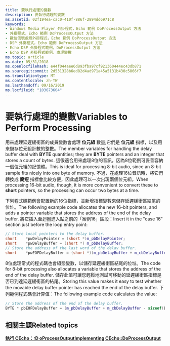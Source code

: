 ```yaml
---
title: 要執行處理的變數
description: 要執行處理的變數
ms.assetid: 02f194ea-cac0-410f-886f-2894dd6971c8
keywords:
- Windows Media Player 外掛程式，Echo 範例 DoProcessOutput 方法
- 外掛程式，Echo 範例 DoProcessOutput 方法
- 數位信號處理外掛程式，Echo 範例 DoProcessOutput 方法
- DSP 外掛程式，Echo 範例 DoProcessOutput 方法
- Echo DSP 外掛程式範例，DoProcessOutput 方法
- Echo DSP 外掛程式範例，處理變數
ms.topic: article
ms.date: 05/31/2018
ms.openlocfilehash: e44f044aee6d893fba97cf921360444ec43db871
ms.sourcegitcommit: 2d531328b6ed82d4ad971a45a5131b430c5866f7
ms.translationtype: MT
ms.contentlocale: zh-TW
ms.lasthandoff: 09/16/2019
ms.locfileid: "103673604"
---
```

# <a name="variables-to-perform-processing"></a><span data-ttu-id="7b4fe-109">要執行處理的變數</span><span class="sxs-lookup"><span data-stu-id="7b4fe-109">Variables to Perform Processing</span></span>

<span data-ttu-id="7b4fe-110">用來處理延遲緩衝區的成員變數會處理 **位元組** 數量;它們是 **位元組** 指標，以及用來儲存位元組計數的整數。</span><span class="sxs-lookup"><span data-stu-id="7b4fe-110">The member variables for handling the delay buffer deal with **BYTE** quantities; they are **BYTE** pointers and an integer that stores a count of bytes.</span></span> <span data-ttu-id="7b4fe-111">這很適合用來處理8位的音訊，因為8位範例可妥善容納一個位元組的記憶體。</span><span class="sxs-lookup"><span data-stu-id="7b4fe-111">This is ideal for processing 8-bit audio, since an 8-bit sample fits nicely into one byte of memory.</span></span> <span data-ttu-id="7b4fe-112">不過，在處理16位音訊時，將它們轉換成 **簡短** 指標會比較方便，因此處理可以一次出現兩個位元組。</span><span class="sxs-lookup"><span data-stu-id="7b4fe-112">When processing 16-bit audio, though, it is more convenient to convert these to **short** pointers, so the processing can occur two bytes at a time.</span></span>

<span data-ttu-id="7b4fe-113">下列程式碼範例會配置新的16位指標，並新增指標變數來儲存延遲緩衝區結尾的位址。</span><span class="sxs-lookup"><span data-stu-id="7b4fe-113">The following example code allocates the new 16-bit pointers, and adds a pointer variable that stores the address of the end of the delay buffer.</span></span> <span data-ttu-id="7b4fe-114">將它插入至迴圈進入點之前的「案例16」區段：</span><span class="sxs-lookup"><span data-stu-id="7b4fe-114">Insert it in the "case 16" section just before the loop entry point:</span></span>


```C++
// Store local pointers to the delay buffer.
short    *pwDelayPointer = (short *)m_pbDelayPointer;
short    *pwDelayBuffer = (short *) m_pbDelayBuffer;
// Store the address of the last word of the delay buffer.
short    *pwEOFDelayBuffer = (short *)(m_pbDelayBuffer + m_cbDelayBuffer - sizeof(short)); 

```



<span data-ttu-id="7b4fe-115">8位處理常式的程式碼也會組態變數，以儲存延遲緩衝區結尾的位址。</span><span class="sxs-lookup"><span data-stu-id="7b4fe-115">The code for 8-bit processing also allocates a variable that stores the address of the end of the delay buffer.</span></span> <span data-ttu-id="7b4fe-116">儲存此值可讓您輕鬆地測試可移動的延遲緩衝區指標是否已到達延遲緩衝區的結尾。</span><span class="sxs-lookup"><span data-stu-id="7b4fe-116">Storing this value makes it easy to test whether the movable delay buffer pointer has reached the end of the delay buffer.</span></span> <span data-ttu-id="7b4fe-117">下列範例程式碼會計算值：</span><span class="sxs-lookup"><span data-stu-id="7b4fe-117">The following example code calculates the value:</span></span>


```C++
// Store the address of the end of the delay buffer.
BYTE * pbEOFDelayBuffer = (m_pbDelayBuffer + m_cbDelayBuffer - sizeof(BYTE));

```



## <a name="related-topics"></a><span data-ttu-id="7b4fe-118">相關主題</span><span class="sxs-lookup"><span data-stu-id="7b4fe-118">Related topics</span></span>

<dl> <dt>

[<span data-ttu-id="7b4fe-119">**執行 CEcho：:D oProcessOutput**</span><span class="sxs-lookup"><span data-stu-id="7b4fe-119">**Implementing CEcho::DoProcessOutput**</span></span>](implementing-cecho--doprocessoutput.md)
</dt> </dl>

 

 




